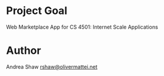 Project Goal
===
Web Marketplace App for CS 4501: Internet Scale Applications

Author
===
Andrea Shaw <rshaw@olivermattei.net>
